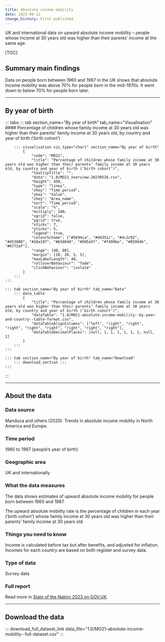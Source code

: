 ```yaml
---
title: Absolute income mobility
date: 2023-09-12
change_history: First published
---
```


UK and international data on upward absolute income mobility – people whose income at 30 years old was higher than
their parents’ income at the same age.

[TOC]

## Summary main findings

Data on people born between 1960 and 1987 in the UK shows that absolute income mobility was above 70% for people
born in the mid-1970s. It went down to below 70% for people born later.

---

## By year of birth

::: tabs
    ::: tab section_name="By year of birth" tab_name="Visualisation"
        #### Percentage of children whose family income at 30 years old was higher than their parents’ family income at 30 years old, by country and year of birth (‘birth cohort’)

        ::: visualisation vis_type="chart" section_name="By year of birth"
            {
                "code": "MO21",
                "title": "Percentage of children whose family income at 30 years old was higher than their parents’ family income at 30 years old, by country and year of birth (‘birth cohort’)",
                "tooltipTitle": "",
                "data": "1.0/MO21_overview-20230526.csv",
                "height": 450,
                "type": "liney",
                "xkey": "Time_period",
                "ykey": "Value",
                "zkey": "Area_name",
                "sort": "Time_period",
                "scale": "%",
                "multiply": 100,
                "xgrid": false,
                "ygrid": true,
                "xticks": 7,
                "yticks": 5,
                "legend": true,
                "colourScheme": ["#5694ca", "#d4351c", "#4c2c92", "#d53880", "#28a197", "#b58840", "#505a5f", "#f499be", "#85994b", "#6f72af"],
                "range": [40, 80],
                "margin": [10, 20, 5, 5],
                "maxLabelLength": 40,
                "rolloverBehaviour": "fade",
                "clickBehaviour": "isolate"
            }
        :::
    :::

    ::: tab section_name="By year of birth" tab_name="Data"
        ::: data_table
            {
                "title": "Percentage of children whose family income at 30 years old was higher than their parents’ family income at 30 years old, by country and year of birth (‘birth cohort’)",
                "dataTable": "1.0/MO21-absolute-income-mobility--by-year-and-country--table-format.csv",
                "dataTableAlignColumns": ["left", "right", "right", "right", "right", "right", "right", "right", "right"],
                "dataTableDecimalPlaces": [null, 1, 1, 1, 1, 1, 1, null, 1]
            }
        :::
    :::

    ::: tab section_name="By year of birth" tab_name="Download"
        ::: download_section :::
    :::
:::

---

## About the data

### Data source
Manduca and others (2020). Trends in absolute income mobility in North America and Europe.

### Time period
1960 to 1987 (people’s year of birth)

### Geographic area
UK and internationally

### What the data measures
The data shows estimates of upward absolute income mobility for people born between 1960 and 1987.

The upward absolute mobility rate is the percentage of children in each year (‘birth cohort’) whose family income
at 30 years old was higher than their parents’ family income at 30 years old.

### Things you need to know
Income is calculated before tax but after benefits, and adjusted for inflation. Incomes for each country are based
on both register and survey data.

### Type of data
Survey data

### Full report
Read more in [State of the Nation 2023 on GOV.UK](https://www.gov.uk/government/publications/state-of-the-nation-2023-people-and-places).

---

## Download the data

::: download_full_dataset_link data_file="1.0/MO21-absolute-income-mobility--full-dataset.csv" :::
